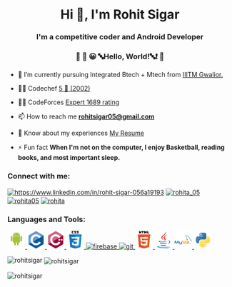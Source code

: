 <h1 align="center">Hi 👋, I'm Rohit Sigar</h1>
<h3 align="center">I'm a competitive coder and Android Developer </h3>
<h3 align="center"> 🏁 🍇 😀 🔤Hello, World!🔤❗️ 🍉</h3>


- 🔭 I’m currently pursuing Integrated Btech + Mtech from [IIITM Gwalior.](http://www.iiitm.ac.in/)

- 👨‍💻 Codechef [5 🌟 (2002)](https://www.codechef.com/users/rohita05)

- 👨‍💻 CodeForces [Expert 1689 rating](https://codeforces.com/profile/rohita)

- 📫 How to reach me **rohitsigar05@gmail.com**

- 📄 Know about my experiences [My Resume](https://drive.google.com/file/d/11pQNion2jUb7RaeSx0IWKEq_d3aHjGe4/view)

- ⚡ Fun fact **When I'm not on the computer, I enjoy Basketball, reading books, and most important sleep.**

<h3 align="left">Connect with me:</h3>
<p align="left">
<a href="https://linkedin.com/in/https://www.linkedin.com/in/rohit-sigar-056a19193" target="blank"><img align="center" src="https://cdn.jsdelivr.net/npm/simple-icons@3.0.1/icons/linkedin.svg" alt="https://www.linkedin.com/in/rohit-sigar-056a19193" height="30" width="40" /></a>
<a href="https://instagram.com/rohita_05" target="blank"><img align="center" src="https://cdn.jsdelivr.net/npm/simple-icons@3.0.1/icons/instagram.svg" alt="rohita_05" height="30" width="40" /></a>
<a href="https://www.codechef.com/users/rohita05" target="blank"><img align="center" src="https://cdn.jsdelivr.net/npm/simple-icons@3.1.0/icons/codechef.svg" alt="rohita05" height="30" width="40" /></a>
<a href="https://codeforces.com/profile/rohita" target="blank"><img align="center" src="https://cdn.jsdelivr.net/npm/simple-icons@3.0.1/icons/codeforces.svg" alt="rohita" height="30" width="40" /></a>
</p>

<h3 align="left">Languages and Tools:</h3>
<p align="left"> <a href="https://developer.android.com" target="_blank"> <img src="https://raw.githubusercontent.com/devicons/devicon/master/icons/android/android-original-wordmark.svg" alt="android" width="40" height="40"/> </a> <a href="https://www.cprogramming.com/" target="_blank"> <img src="https://raw.githubusercontent.com/devicons/devicon/master/icons/c/c-original.svg" alt="c" width="40" height="40"/> </a> <a href="https://www.w3schools.com/cpp/" target="_blank"> <img src="https://raw.githubusercontent.com/devicons/devicon/master/icons/cplusplus/cplusplus-original.svg" alt="cplusplus" width="40" height="40"/> </a> <a href="https://www.w3schools.com/css/" target="_blank"> <img src="https://raw.githubusercontent.com/devicons/devicon/master/icons/css3/css3-original-wordmark.svg" alt="css3" width="40" height="40"/> </a> <a href="https://firebase.google.com/" target="_blank"> <img src="https://www.vectorlogo.zone/logos/firebase/firebase-icon.svg" alt="firebase" width="40" height="40"/> </a> <a href="https://git-scm.com/" target="_blank"> <img src="https://www.vectorlogo.zone/logos/git-scm/git-scm-icon.svg" alt="git" width="40" height="40"/> </a> <a href="https://www.w3.org/html/" target="_blank"> <img src="https://raw.githubusercontent.com/devicons/devicon/master/icons/html5/html5-original-wordmark.svg" alt="html5" width="40" height="40"/> </a> <a href="https://www.java.com" target="_blank"> <img src="https://raw.githubusercontent.com/devicons/devicon/master/icons/java/java-original.svg" alt="java" width="40" height="40"/> </a> <a href="https://www.mysql.com/" target="_blank"> <img src="https://raw.githubusercontent.com/devicons/devicon/master/icons/mysql/mysql-original-wordmark.svg" alt="mysql" width="40" height="40"/> </a> <a href="https://www.python.org" target="_blank"> <img src="https://raw.githubusercontent.com/devicons/devicon/master/icons/python/python-original.svg" alt="python" width="40" height="40"/> </a> </p>

<p><img align="left" src="https://github-readme-stats.vercel.app/api/top-langs?username=rohitsigar&show_icons=true&locale=en&layout=compact" alt="rohitsigar" /></p>

<p>&nbsp;<img align="center" src="https://github-readme-stats.vercel.app/api?username=rohitsigar&show_icons=true&locale=en" alt="rohitsigar" /></p>

<p><img align="center" src="https://github-readme-streak-stats.herokuapp.com/?user=rohitsigar&" alt="rohitsigar" /></p>

